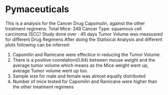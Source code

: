 # Pymaceuticals

This is a analysis for the Cancer Drug Capomulin, against the other treatment regimens.
Total Mice: 249
Cancer Type: squamous cell carcinoma (SCC)
Study done over : 45 days
Tumor Volume was measusred for different Drug Regimens
After doing the Statisical Analysis and different plots following can be inferred:

1. Capomilin and Ramicane were effectice in reducing the Tumor Volume.
2. There is a positive coorelation(0.84) between mouse weight and the average tumor volume which means as the Mice weight went up, average Tumor volume went up too.
3. Sample size for male and female was almost equally distributed
4. Number of mice tested for Capomilin and Ramicane were higher than the other treatment regimens
